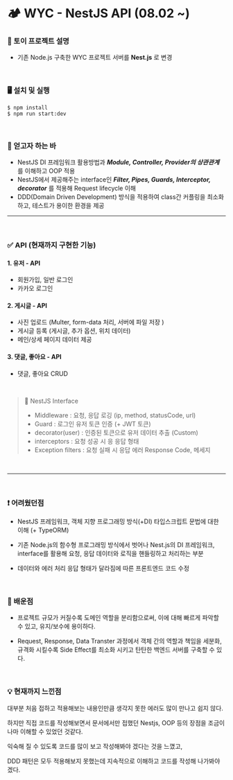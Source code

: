 # 🏕️ WYC - NestJS API (08.02 ~)

### 🔎 토이 프로젝트 설명

- 기존 Node.js 구축한 WYC 프로젝트 서버를 **Nest.js** 로 변경

&nbsp;

### 🖥 설치 및 실행

```
$ npm install
$ npm run start:dev
```

&nbsp;

### 🤫 얻고자 하는 바

- NestJS DI 프레임워크 활용방법과 **_Module, Controller, Provider의 상관관계_** 를 이해하고 OOP 적용
- NestJS에서 제공해주는 interface인 **_Filter, Pipes, Guards, Interceptor, decorator_** 를 적용해 Request lifecycle 이해
- DDD(Domain Driven Development) 방식을 적용하여 class간 커플링을 최소화 하고, 테스트가 용이한 환경을 제공

---

&nbsp;

### ✅ API (현재까지 구현한 기능)

#### 1. 유저 - API

- 회원가입, 일반 로그인
- 카카오 로그인

#### 2. 게시글 - API

- 사진 업로드 (Multer, form-data 처리, 서버에 파일 저장 )
- 게시글 등록 (게시글, 추가 옵션, 위치 데이터)
- 메인/상세 페이지 데이터 제공

#### 3. 댓글, 좋아요 - API

- 댓글, 좋아요 CRUD

&nbsp;

> 📌 NestJS Interface
>
> - Middleware : 요청, 응답 로깅 (ip, method, statusCode, url)
> - Guard : 로그인 유저 토큰 인증 (+ JWT 토큰)
> - decorator(user) : 인증된 토큰으로 유저 데이터 추출 (Custom)
> - interceptors : 요청 성공 시 응 응답 형태
> - Exception filters : 요청 실패 시 응답 에러 Response Code, 메세지

&nbsp;

---

&nbsp;

### ❗ 어려웠던점

- NestJS 프레임워크, 객체 지향 프로그래밍 방식(+DI) 타입스크립트 문법에 대한 이해 (+ TypeORM)

- 기존 Node.js의 함수형 프로그래밍 방식에서 벗어나 Nest.js의 DI 프레임워크, interface를 활용해 요청, 응답 데이터와 로직을 핸들링하고 처리하는 부분

- 데이터와 에러 처리 응답 형태가 달라짐에 따른 프론트엔드 코드 수정

&nbsp;

### 💪 배운점

- 프로젝트 규모가 커질수록 도메인 역할을 분리함으로써, 이에 대해 빠르게 파악할 수 있고, 유지/보수에 용이하다.

- Request, Response, Data Transter 과정에서 객체 간의 역할과 책임을 세분화, 규격화 시킬수록 Side Effect를 최소화 시키고 탄탄한 백엔드 서버를 구축할 수 있다.

&nbsp;

### 💡 현재까지 느낀점

대부분 처음 접하고 적용해보는 내용인만큼 생각지 못한 에러도 많이 만나고 쉽지 않다.

하지만 직접 코드를 작성해보면서 문서에서만 접했던 Nestjs, OOP 등의 장점을 조금이나마 이해할 수 있었던 것같다.

익숙해 질 수 있도록 코드를 많이 보고 작성해봐야 겠다는 것을 느꼈고,

DDD 패턴은 모두 적용해보지 못했는데 지속적으로 이해하고 코드를 작성해 나가봐야 겠다.
